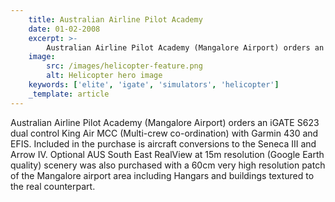 ```yaml
---
    title: Australian Airline Pilot Academy
    date: 01-02-2008
    excerpt: >-
        Australian Airline Pilot Academy (Mangalore Airport) orders an iGATE S623 dual control King Air MCC (Multi-crew co-ordination) with Garmin 430 and EFIS. Included in the purchase is aircraft conversions to the Seneca III and Arrow IV. Optional AUS South East RealView...
    image:
        src: /images/helicopter-feature.png
        alt: Helicopter hero image
    keywords: ['elite', 'igate', 'simulators', 'helicopter']
    _template: article
---
```


Australian Airline Pilot Academy (Mangalore Airport) orders an iGATE S623 dual control King Air MCC (Multi-crew co-ordination) with Garmin 430 and EFIS. Included in the purchase is aircraft conversions to the Seneca III and Arrow IV. Optional AUS South East RealView at 15m resolution (Google Earth quality) scenery was also purchased with a 60cm very high resolution patch of the Mangalore airport area including Hangars and buildings textured to the real counterpart.